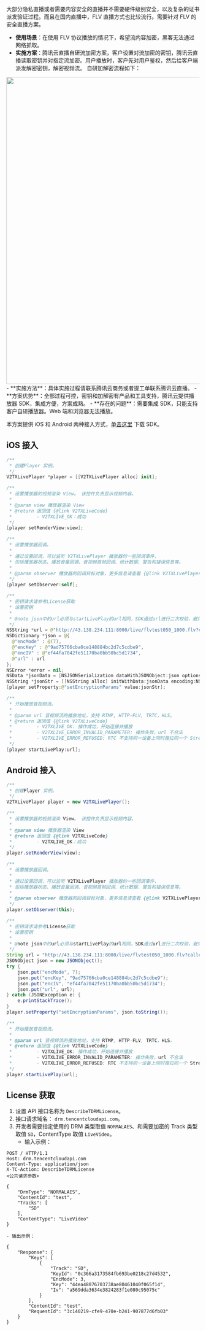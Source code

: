 大部分隐私直播或者需要内容安全的直播并不需要硬件级别安全，以及复杂的证书派发验证过程。而且在国内直播中，FLV 直播方式也比较流行。需要针对 FLV 的安全直播方案。

- **使用场景**：在使用 FLV 协议播放的情况下，希望流内容加密，黑客无法通过网络抓取。
- **实施方案**：腾讯云直播自研流加密方案，客户设置对流加密的密钥，腾讯云直播读取密钥并对指定流加密。用户播放时，客户先对用户鉴权，然后给客户端派发解密密钥，解密视频流。
  自研加解密流程如下：
<img src="https://qcloudimg.tencent-cloud.cn/raw/97f79f8ee77828d33d4e686024e643e6.png" width=800>
- **实施方法**：具体实施过程请联系腾讯云商务或者提工单联系腾讯云直播。
- **方案优势**：全部过程可控，密钥和加解密有产品和工具支持，腾讯云提供播放器 SDK，集成方便，方案成熟。
- **存在的问题**：需要集成 SDK，只能支持客户自研播放器。Web 端和浏览器无法播放。

本方案提供 iOS 和 Android 两种接入方式，[单击这里](https://cloud.tencent.com/document/product/647/32689) 下载 SDK。

## iOS 接入
```swift
/**
 * 创建Player 实例。
 */
V2TXLivePlayer *player = [[V2TXLivePlayer alloc] init];

/**
 * 设置播放器的视频渲染 View。 该控件负责显示视频内容。
 *
 * @param view 播放器渲染 View
 * @return 返回值 {@link V2TXLiveCode}
 *         - V2TXLIVE_OK：成功
 */
[player setRenderView:view];

/**
 * 设置播放器回调。
 *
 * 通过设置回调，可以监听 V2TXLivePlayer 播放器的一些回调事件，
 * 包括播放器状态、播放音量回调、音视频首帧回调、统计数据、警告和错误信息等。
 *
 * @param observer 播放器的回调目标对象，更多信息请查看 {@link V2TXLivePlayerObserver}
 */
[player setObserver:self];

/**
 * 密钥请求请参考License获取
 * 设置密钥
 *
 * @note json中的url必须与startLivePlay的url相同，SDK通过url进行二次校验，避免key与url不匹配导致错误解密的情况。
 */
NSString *url = @"http://43.138.234.111:8000/live/flvtest050_1000.flv?caller=PROXY&bizid=5000";
NSDictionary *json = @{
  @"encMode" : @(7),
  @"encKey" : @"9ad75766cba0ce148884bc2d7c5cdbe9",
  @"encIV" : @"ef44fa7042fe51170ba0bb50bc5d1734",
  @"url" : url
};
NSError *error = nil;
NSData *jsonData = [NSJSONSerialization dataWithJSONObject:json options:NSJSONWritingPrettyPrinted error:&error];
NSString *jsonStr = [[NSString alloc] initWithData:jsonData encoding:NSUTF8StringEncoding];
[player setProperty:@"setEncryptionParams" value:jsonStr];

/**
 * 开始播放音视频流。
 *
 * @param url 音视频流的播放地址，支持 RTMP, HTTP-FLV, TRTC，HLS。
 * @return 返回值 {@link V2TXLiveCode}
 *         - V2TXLIVE_OK: 操作成功，开始连接并播放
 *         - V2TXLIVE_ERROR_INVALID_PARAMETER: 操作失败，url 不合法
 *         - V2TXLIVE_ERROR_REFUSED: RTC 不支持同一设备上同时推拉同一个 StreamId。
 */
[player startLivePlay:url];
```

## Android 接入
```java
/**
 * 创建Player 实例。
 */
V2TXLivePlayer player = new V2TXLivePlayer();

/**
 * 设置播放器的视频渲染 View。 该控件负责显示视频内容。
 *
 * @param view 播放器渲染 View
 * @return 返回值 {@link V2TXLiveCode}
 *         - V2TXLIVE_OK：成功
 */
player.setRenderView(view);

/**
 * 设置播放器回调。
 *
 * 通过设置回调，可以监听 V2TXLivePlayer 播放器的一些回调事件，
 * 包括播放器状态、播放音量回调、音视频首帧回调、统计数据、警告和错误信息等。
 *
 * @param observer 播放器的回调目标对象，更多信息请查看 {@link V2TXLivePlayerObserver}
 */
player.setObserver(this);

/**
 * 密钥请求请参考License获取
 * 设置密钥
 *
 * @note json中的url必须与startLivePlay的url相同，SDK通过url进行二次校验，避免key与url不匹配导致错误解密的情况。
 */
String url = "http://43.138.234.111:8000/live/flvtest050_1000.flv?caller=PROXY&bizid=5000";
JSONObject json = new JSONObject();
try {
    json.put("encMode", 7);
    json.put("encKey", "9ad75766cba0ce148884bc2d7c5cdbe9");
    json.put("encIV", "ef44fa7042fe51170ba0bb50bc5d1734");
    json.put("url", url);
} catch (JSONException e) {
    e.printStackTrace();
}
player.setProperty("setEncryptionParams", json.toString());

/**
 * 开始播放音视频流。
 *
 * @param url 音视频流的播放地址，支持 RTMP, HTTP-FLV, TRTC，HLS。
 * @return 返回值 {@link V2TXLiveCode}
 *         - V2TXLIVE_OK: 操作成功，开始连接并播放
 *         - V2TXLIVE_ERROR_INVALID_PARAMETER: 操作失败，url 不合法
 *         - V2TXLIVE_ERROR_REFUSED: RTC 不支持同一设备上同时推拉同一个 StreamId。
 */
player.startLivePlay(url);
```

## License 获取
1. 设置 API 接口名称为 `DescribeTDRMLicense`。
2. 接口请求域名： `drm.tencentcloudapi.com`。
3. 开发者需要指定使用的 DRM 类型取值 `NORMALAES`、和需要加密的 Track 类型取值 `SD`，ContentType 取值 `LiveVideo`。
	- 输入示例：
```n
POST / HTTP/1.1
Host: drm.tencentcloudapi.com
Content-Type: application/json
X-TC-Action: DescribeTDRMLicense
<公共请求参数>

{
    "DrmType": "NORMALAES",
    "ContentId": "test",
    "Tracks": [
        "SD"
    ],
    "ContentType": "LiveVideo"
}
```
	- 输出示例：
```n
{
    "Response": {
        "Keys": [
            {
                "Track": "SD",
                "KeyId": "0c366a3173584fb693be0218c27d4532",
                "EncMode": 3,
                "Key": "44ea48076703738ae80461040f065f14",
                "Iv": "a569dda3634e3824283f1e080c95075c"
            }
        ],
        "ContentId": "test",
        "RequestId": "3c140219-cfe9-470e-b241-907877d6fb03"
    }
}
```
